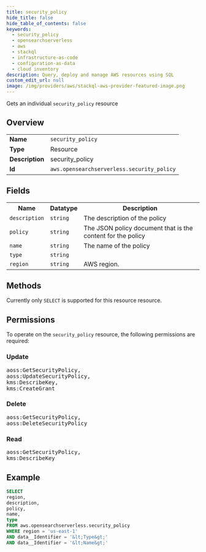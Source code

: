 ```yaml
---
title: security_policy
hide_title: false
hide_table_of_contents: false
keywords:
  - security_policy
  - opensearchserverless
  - aws
  - stackql
  - infrastructure-as-code
  - configuration-as-data
  - cloud inventory
description: Query, deploy and manage AWS resources using SQL
custom_edit_url: null
image: /img/providers/aws/stackql-aws-provider-featured-image.png
---
```

Gets an individual <code>security_policy</code> resource

## Overview
<table><tbody>
<tr><td><b>Name</b></td><td><code>security_policy</code></td></tr>
<tr><td><b>Type</b></td><td>Resource</td></tr>
<tr><td><b>Description</b></td><td>security_policy</td></tr>
<tr><td><b>Id</b></td><td><code>aws.opensearchserverless.security_policy</code></td></tr>
</tbody></table>

## Fields
<table><tbody>
<tr><th>Name</th><th>Datatype</th><th>Description</th></tr>
<tr><td><code>description</code></td><td><code>string</code></td><td>The description of the policy</td></tr>
<tr><td><code>policy</code></td><td><code>string</code></td><td>The JSON policy document that is the content for the policy</td></tr>
<tr><td><code>name</code></td><td><code>string</code></td><td>The name of the policy</td></tr>
<tr><td><code>type</code></td><td><code>string</code></td><td></td></tr>
<tr><td><code>region</code></td><td><code>string</code></td><td>AWS region.</td></tr>

</tbody></table>

## Methods
Currently only <code>SELECT</code> is supported for this resource resource.

## Permissions

To operate on the <code>security_policy</code> resource, the following permissions are required:

### Update
<pre>
aoss:GetSecurityPolicy,
aoss:UpdateSecurityPolicy,
kms:DescribeKey,
kms:CreateGrant</pre>

### Delete
<pre>
aoss:GetSecurityPolicy,
aoss:DeleteSecurityPolicy</pre>

### Read
<pre>
aoss:GetSecurityPolicy,
kms:DescribeKey</pre>


## Example
```sql
SELECT
region,
description,
policy,
name,
type
FROM aws.opensearchserverless.security_policy
WHERE region = 'us-east-1'
AND data__Identifier = '&lt;Type&gt;'
AND data__Identifier = '&lt;Name&gt;'
```
